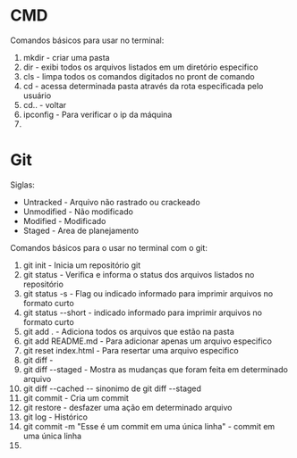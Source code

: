 # CMD
Comandos básicos para usar no terminal:
1. mkdir - criar uma pasta
2. dir - exibi todos os arquivos listados em um diretório especifico
3. cls - limpa todos os comandos digitados no pront de comando
4. cd - acessa determinada pasta através da rota especificada pelo usuário
6. cd.. - voltar 
7. ipconfig - Para verificar o ip da máquina
8. 


# Git 

Siglas:
* Untracked - Arquivo não rastrado ou crackeado
* Unmodified - Não modificado
* Modified - Modificado
* Staged - Area de planejamento

Comandos básicos para o usar no terminal com o git:
1. git init - Inicia um repositório git
2. git status - Verifica e informa o status dos arquivos listados no repositório
3. git status -s - Flag ou indicado informado para imprimir arquivos no formato curto
4. git status --short - indicado informado para imprimir arquivos no formato curto
5. git add . - Adiciona todos os arquivos que estão na pasta
6. git add README.md - Para adicionar apenas um arquivo especifico
7. git reset index.html - Para resertar uma arquivo especifico
8. git diff - 
9. git diff --staged - Mostra as mudanças que foram feita em determinado arquivo
10. git diff --cached -- sinonimo de git diff --staged
11. git commit - Cria um commit
12. git restore - desfazer uma ação em determinado arquivo
13.  git log - Histórico
14.  git commit -m "Esse é um commit em uma única linha" - commit em uma única linha
15.  


